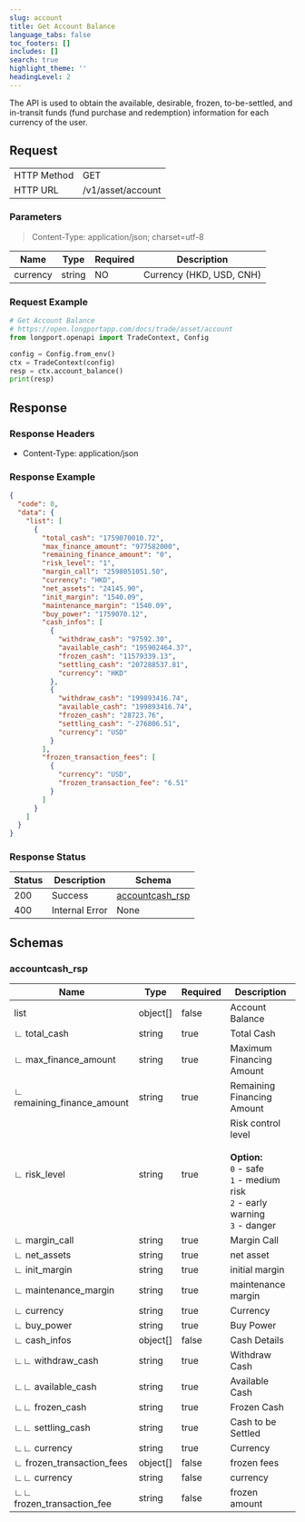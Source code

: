 ```yaml
---
slug: account
title: Get Account Balance
language_tabs: false
toc_footers: []
includes: []
search: true
highlight_theme: ''
headingLevel: 2
---
```


The API is used to obtain the available, desirable, frozen, to-be-settled, and in-transit
funds (fund purchase and redemption) information for each currency of the user.

<SDKLinks module="trade" klass="TradeContext" method="account_balance" />

##

## Request

<table className="http-basic">
<tbody>
<tr><td className="http-basic-key">HTTP Method</td><td>GET</td></tr>
<tr><td className="http-basic-key">HTTP URL</td><td>/v1/asset/account </td></tr>
</tbody>
</table>

### Parameters

> Content-Type: application/json; charset=utf-8

| Name     | Type   | Required | Description              |
| -------- | ------ | -------- | ------------------------ |
| currency | string | NO       | Currency (HKD, USD, CNH) |

### Request Example

```python
# Get Account Balance
# https://open.longportapp.com/docs/trade/asset/account
from longport.openapi import TradeContext, Config

config = Config.from_env()
ctx = TradeContext(config)
resp = ctx.account_balance()
print(resp)
```

## Response

### Response Headers

- Content-Type: application/json

### Response Example

```json
{
  "code": 0,
  "data": {
    "list": [
      {
        "total_cash": "1759070010.72",
        "max_finance_amount": "977582000",
        "remaining_finance_amount": "0",
        "risk_level": "1",
        "margin_call": "2598051051.50",
        "currency": "HKD",
        "net_assets": "24145.90",
        "init_margin": "1540.09",
        "maintenance_margin": "1540.09",
        "buy_power": "1759070.12",
        "cash_infos": [
          {
            "withdraw_cash": "97592.30",
            "available_cash": "195902464.37",
            "frozen_cash": "11579339.13",
            "settling_cash": "207288537.81",
            "currency": "HKD"
          },
          {
            "withdraw_cash": "199893416.74",
            "available_cash": "199893416.74",
            "frozen_cash": "28723.76",
            "settling_cash": "-276806.51",
            "currency": "USD"
          }
        ],
        "frozen_transaction_fees": [
          {
            "currency": "USD",
            "frozen_transaction_fee": "6.51"
          }
        ]
      }
    ]
  }
}
```

### Response Status

| Status | Description    | Schema                                    |
| ------ | -------------- | ----------------------------------------- |
| 200    | Success        | [accountcash_rsp](#schemaaccountcash_rsp) |
| 400    | Internal Error | None                                      |

<aside className="success">
</aside>

## Schemas

### accountcash_rsp

<a id="schemaaccountcash_rsp"></a>
<a id="schemaaccountcash_rsp"></a>

| Name                       | Type     | Required | Description                                                                                                                      |
| -------------------------- | -------- | -------- |----------------------------------------------------------------------------------------------------------------------------------|
| list                       | object[] | false    | Account Balance                                                                                                                  |
| ∟ total_cash               | string   | true     | Total Cash                                                                                                                       |
| ∟ max_finance_amount       | string   | true     | Maximum Financing Amount                                                                                                         |
| ∟ remaining_finance_amount | string   | true     | Remaining Financing Amount                                                                                                       |
| ∟ risk_level               | string   | true     | Risk control level <br/> <br/> <b>Option:</b><br/> `0` - safe <br/> `1` - medium risk<br/> `2` - early warning<br/> `3` - danger |
| ∟ margin_call              | string   | true     | Margin Call                                                                                                                      |
| ∟ net_assets               | string   | true     | net asset                                                                                                                        |
| ∟ init_margin              | string   | true     | initial margin                                                                                                                   |
| ∟ maintenance_margin       | string   | true     | maintenance margin                                                                                                               |
| ∟ currency                 | string   | true     | Currency                                                                                                                         |
| ∟ buy_power                | string   | true     | Buy Power                                                                                                                        |
| ∟ cash_infos               | object[] | false    | Cash Details                                                                                                                     |
| ∟∟ withdraw_cash           | string   | true     | Withdraw Cash                                                                                                                    |
| ∟∟ available_cash          | string   | true     | Available Cash                                                                                                                   |
| ∟∟ frozen_cash             | string   | true     | Frozen Cash                                                                                                                      |
| ∟∟ settling_cash           | string   | true     | Cash to be Settled                                                                                                               |
| ∟∟ currency                | string   | true     | Currency                                                                                                                         |
| ∟ frozen_transaction_fees  | object[] | false    | frozen fees                                                                                                                      |
| ∟∟ currency                | string   | false    | currency                                                                                                                         |
| ∟∟ frozen_transaction_fee  | string   | false    | frozen amount                                                                                                                    |
